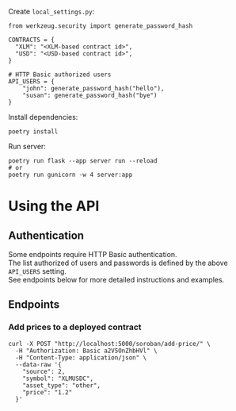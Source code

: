 Create `local_settings.py`:

```
from werkzeug.security import generate_password_hash

CONTRACTS = {
  "XLM": "<XLM-based contract id>",
  "USD": "<USD-based contract id>",
}

# HTTP Basic authorized users
API_USERS = {
    "john": generate_password_hash("hello"),
    "susan": generate_password_hash("bye")
}
```

Install dependencies:

```
poetry install
```

Run server:

```
poetry run flask --app server run --reload
# or
poetry run gunicorn -w 4 server:app
```

# Using the API

## Authentication

Some endpoints require HTTP Basic authentication.  
The list authorized of users and passwords is defined by the above `API_USERS` setting.  
See endpoints below for more detailed instructions and examples.

## Endpoints

### Add prices to a deployed contract

```
curl -X POST "http://localhost:5000/soroban/add-price/" \
  -H "Authorization: Basic a2V5OnZhbHVl" \
  -H "Content-Type: application/json" \
  --data-raw '{
    "source": 2,
    "symbol": "XLMUSDC",
    "asset_type": "other",
    "price": "1.2"
  }'
```
